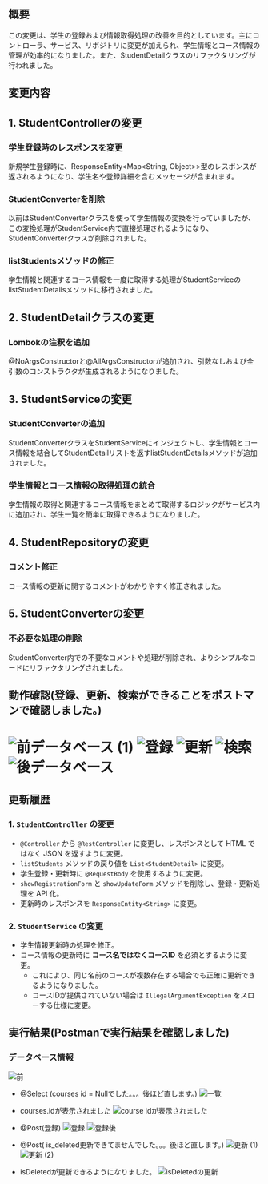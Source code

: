 ## 概要
この変更は、学生の登録および情報取得処理の改善を目的としています。主にコントローラ、サービス、リポジトリに変更が加えられ、学生情報とコース情報の管理が効率的になりました。また、StudentDetailクラスのリファクタリングが行われました。

## 変更内容
## 1. StudentControllerの変更
### 学生登録時のレスポンスを変更
新規学生登録時に、ResponseEntity<Map<String, Object>>型のレスポンスが返されるようになり、学生名や登録詳細を含むメッセージが含まれます。

### StudentConverterを削除
以前はStudentConverterクラスを使って学生情報の変換を行っていましたが、この変換処理がStudentService内で直接処理されるようになり、StudentConverterクラスが削除されました。

### listStudentsメソッドの修正
学生情報と関連するコース情報を一度に取得する処理がStudentServiceのlistStudentDetailsメソッドに移行されました。

## 2. StudentDetailクラスの変更
### Lombokの注釈を追加
@NoArgsConstructorと@AllArgsConstructorが追加され、引数なしおよび全引数のコンストラクタが生成されるようになりました。

## 3. StudentServiceの変更
### StudentConverterの追加
StudentConverterクラスをStudentServiceにインジェクトし、学生情報とコース情報を結合してStudentDetailリストを返すlistStudentDetailsメソッドが追加されました。

### 学生情報とコース情報の取得処理の統合
学生情報の取得と関連するコース情報をまとめて取得するロジックがサービス内に追加され、学生一覧を簡単に取得できるようになりました。

## 4. StudentRepositoryの変更
### コメント修正
コース情報の更新に関するコメントがわかりやすく修正されました。

## 5. StudentConverterの変更
### 不必要な処理の削除
StudentConverter内での不要なコメントや処理が削除され、よりシンプルなコードにリファクタリングされました。

## 動作確認(登録、更新、検索ができることをポストマンで確認しました。)
![前データベース (1)](https://github.com/user-attachments/assets/32adef15-40e4-470f-9302-9936036a1d09)
![登録](https://github.com/user-attachments/assets/05c4f8ec-850a-4e0d-aca5-038a549af371)
![更新](https://github.com/user-attachments/assets/0492459c-e8d5-418a-9565-7c30a69319ab)
![検索](https://github.com/user-attachments/assets/6165b575-37a7-44f9-a311-94333e7b0001)
![後データベース](https://github.com/user-attachments/assets/eb6232b1-d406-4106-bb80-d51f23cc7a26)
=======
## 更新履歴

### 1. `StudentController` の変更
- `@Controller` から `@RestController` に変更し、レスポンスとして HTML ではなく JSON を返すように変更。
- `listStudents` メソッドの戻り値を `List<StudentDetail>` に変更。
- 学生登録・更新時に `@RequestBody` を使用するように変更。
- `showRegistrationForm` と `showUpdateForm` メソッドを削除し、登録・更新処理を API 化。
- 更新時のレスポンスを `ResponseEntity<String>` に変更。

### 2. `StudentService` の変更
- 学生情報更新時の処理を修正。
- コース情報の更新時に **コース名ではなくコースID** を必須とするように変更。
  - これにより、同じ名前のコースが複数存在する場合でも正確に更新できるようになりました。
  - コースIDが提供されていない場合は `IllegalArgumentException` をスローする仕様に変更。

## 実行結果(Postmanで実行結果を確認しました)
### データベース情報
![前](https://github.com/user-attachments/assets/4b3c5865-1640-440b-aab0-8bbc1ca5b55a)
- @Select (courses id = Nullでした。。。後ほど直します。)
![一覧](https://github.com/user-attachments/assets/3b8133c0-8b1c-44a9-8946-066ecbbf63f0)

- courses.idが表示されました
![course idが表示されました](https://github.com/user-attachments/assets/7e4ccfc1-4042-47da-a867-e495492956e0)

- @Post(登録)
![登録](https://github.com/user-attachments/assets/fc73e22e-df6a-44f2-bdc6-8c18312f97ed)
![登録後](https://github.com/user-attachments/assets/2da00fd1-feed-4d92-95b0-60e1123c93af)

- @Post( is_deleted更新できてませんでした。。。後ほど直します。)
![更新 (1)](https://github.com/user-attachments/assets/22fed614-594b-42d5-8c8e-9d12161f69e9)
![更新 (2)](https://github.com/user-attachments/assets/e3d993e0-b4cf-478d-97be-e5803d03f372)

- isDeletedが更新できるようになりました。
![isDeletedの更新](https://github.com/user-attachments/assets/0542efcb-461b-467f-90e4-da675da5a7d0)



